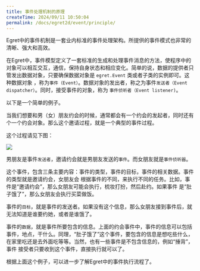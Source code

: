 ```yaml
---
title: 事件处理机制的原理
createTime: 2024/09/11 10:50:04
permalink: /docs/egret2d/event/principle/
---
```

Egret中的事件机制是一套业内标准的事件处理架构。所提供的事件模式也非常的清晰、强大和高效。

在Egret中，事件模型定义了一套标准的生成和处理事件消息的方法，使程序中的对象可以相互交互，通信，保持自身状态和相应变化。简单的说，数据的提供者只管发出数据对象，只要确保数据对象是 `egret.Event` 类或者子类的实例即可。这种数据对象 ，称为`事件（Event）`。数据对象的发出者，称之为事件`发送者（Event dispatcher）`。同时，接受事件的对象，称为 `事件侦听者（Event listener)`。

以下是一个简单的例子。

当我们想要和男（女）朋友约会的时候，通常都会有一个约会的发起者，同时还有个一个约会对象。那么这个邀请过程，就是一个典型的事件过程。

这个过程请见下图：

![](566143cb47133.png)

男朋友是事件`发送者`，邀请约会就是男朋友发送的`事件`。而女朋友就是`事件侦听器`。

这个事件，包含三条主要内容：事件的类型，事件的目标，事件的相关数据。事件的类型就是邀请约会，女朋友会 根据事件的不同，来执行不同的任务。比如，事件是“邀请约会”，那么女朋友可能会执行，梳妆打扮，然后赴约。如果事件 是“肚子饿了”，那么女朋友会执行买菜做饭。

事件的`目标`，就是事件的发送者。如果没有这个信息，那么女朋友接到事件后，就无法知道是谁要约她，或者是谁饿了。

事件的`数据`，就是事件所要包含的信息。上面的约会事件中，事件的信息可以包括事件，地点，干什么。同理，“肚子饿了”这个事件，要包含的信息是想吃些什么，在家里吃还是去外面吃等等。当然，也有一些事件是不包含信息的，例如“捶背”，事件 接受者只要收到这个事件，直接执行就可以了。

根据上面这个例子，可以进一步了解Egret中的事件执行流程了。
